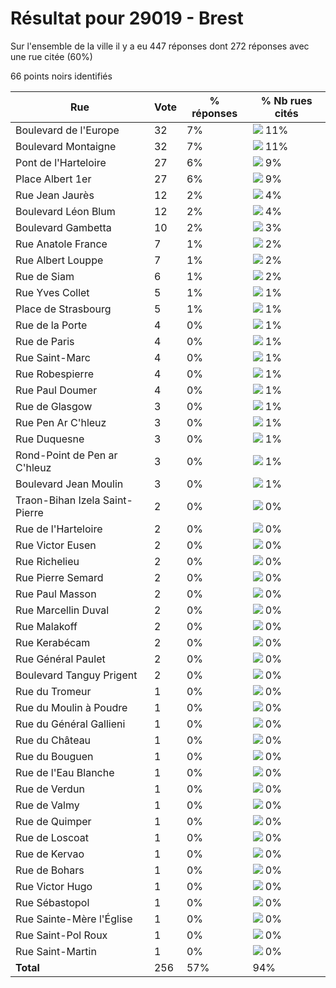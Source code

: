 # Résultat pour 29019 - Brest

Sur l'ensemble de la ville il y a eu 447 réponses dont 272 réponses avec une rue citée (60%)

66 points noirs identifiés

| Rue | Vote | % réponses | % Nb rues cités|
|-----|------|------------|----------------|
| Boulevard de l'Europe | 32 | 7% | <img src="../../img/bar_11.gif" />&nbsp;11%|
| Boulevard Montaigne | 32 | 7% | <img src="../../img/bar_11.gif" />&nbsp;11%|
| Pont de l'Harteloire | 27 | 6% | <img src="../../img/bar_9.gif" />&nbsp;9%|
| Place Albert 1er | 27 | 6% | <img src="../../img/bar_9.gif" />&nbsp;9%|
| Rue Jean Jaurès | 12 | 2% | <img src="../../img/bar_4.gif" />&nbsp;4%|
| Boulevard Léon Blum | 12 | 2% | <img src="../../img/bar_4.gif" />&nbsp;4%|
| Boulevard Gambetta | 10 | 2% | <img src="../../img/bar_3.gif" />&nbsp;3%|
| Rue Anatole France | 7 | 1% | <img src="../../img/bar_2.gif" />&nbsp;2%|
| Rue Albert Louppe | 7 | 1% | <img src="../../img/bar_2.gif" />&nbsp;2%|
| Rue de Siam | 6 | 1% | <img src="../../img/bar_2.gif" />&nbsp;2%|
| Rue Yves Collet | 5 | 1% | <img src="../../img/bar_1.gif" />&nbsp;1%|
| Place de Strasbourg | 5 | 1% | <img src="../../img/bar_1.gif" />&nbsp;1%|
| Rue de la Porte | 4 | 0% | <img src="../../img/bar_1.gif" />&nbsp;1%|
| Rue de Paris | 4 | 0% | <img src="../../img/bar_1.gif" />&nbsp;1%|
| Rue Saint-Marc | 4 | 0% | <img src="../../img/bar_1.gif" />&nbsp;1%|
| Rue Robespierre | 4 | 0% | <img src="../../img/bar_1.gif" />&nbsp;1%|
| Rue Paul Doumer | 4 | 0% | <img src="../../img/bar_1.gif" />&nbsp;1%|
| Rue de Glasgow | 3 | 0% | <img src="../../img/bar_1.gif" />&nbsp;1%|
| Rue Pen Ar C'hleuz | 3 | 0% | <img src="../../img/bar_1.gif" />&nbsp;1%|
| Rue Duquesne | 3 | 0% | <img src="../../img/bar_1.gif" />&nbsp;1%|
| Rond-Point de Pen ar C'hleuz | 3 | 0% | <img src="../../img/bar_1.gif" />&nbsp;1%|
| Boulevard Jean Moulin | 3 | 0% | <img src="../../img/bar_1.gif" />&nbsp;1%|
| Traon-Bihan Izela Saint-Pierre | 2 | 0% | <img src="../../img/bar_0.gif" />&nbsp;0%|
| Rue de l'Harteloire | 2 | 0% | <img src="../../img/bar_0.gif" />&nbsp;0%|
| Rue Victor Eusen | 2 | 0% | <img src="../../img/bar_0.gif" />&nbsp;0%|
| Rue Richelieu | 2 | 0% | <img src="../../img/bar_0.gif" />&nbsp;0%|
| Rue Pierre Semard | 2 | 0% | <img src="../../img/bar_0.gif" />&nbsp;0%|
| Rue Paul Masson | 2 | 0% | <img src="../../img/bar_0.gif" />&nbsp;0%|
| Rue Marcellin Duval | 2 | 0% | <img src="../../img/bar_0.gif" />&nbsp;0%|
| Rue Malakoff | 2 | 0% | <img src="../../img/bar_0.gif" />&nbsp;0%|
| Rue Kerabécam | 2 | 0% | <img src="../../img/bar_0.gif" />&nbsp;0%|
| Rue Général Paulet | 2 | 0% | <img src="../../img/bar_0.gif" />&nbsp;0%|
| Boulevard Tanguy Prigent | 2 | 0% | <img src="../../img/bar_0.gif" />&nbsp;0%|
| Rue du Tromeur | 1 | 0% | <img src="../../img/bar_0.gif" />&nbsp;0%|
| Rue du Moulin à Poudre | 1 | 0% | <img src="../../img/bar_0.gif" />&nbsp;0%|
| Rue du Général Gallieni | 1 | 0% | <img src="../../img/bar_0.gif" />&nbsp;0%|
| Rue du Château | 1 | 0% | <img src="../../img/bar_0.gif" />&nbsp;0%|
| Rue du Bouguen | 1 | 0% | <img src="../../img/bar_0.gif" />&nbsp;0%|
| Rue de l'Eau Blanche | 1 | 0% | <img src="../../img/bar_0.gif" />&nbsp;0%|
| Rue de Verdun | 1 | 0% | <img src="../../img/bar_0.gif" />&nbsp;0%|
| Rue de Valmy | 1 | 0% | <img src="../../img/bar_0.gif" />&nbsp;0%|
| Rue de Quimper | 1 | 0% | <img src="../../img/bar_0.gif" />&nbsp;0%|
| Rue de Loscoat | 1 | 0% | <img src="../../img/bar_0.gif" />&nbsp;0%|
| Rue de Kervao | 1 | 0% | <img src="../../img/bar_0.gif" />&nbsp;0%|
| Rue de Bohars | 1 | 0% | <img src="../../img/bar_0.gif" />&nbsp;0%|
| Rue Victor Hugo | 1 | 0% | <img src="../../img/bar_0.gif" />&nbsp;0%|
| Rue Sébastopol | 1 | 0% | <img src="../../img/bar_0.gif" />&nbsp;0%|
| Rue Sainte-Mère l'Église | 1 | 0% | <img src="../../img/bar_0.gif" />&nbsp;0%|
| Rue Saint-Pol Roux | 1 | 0% | <img src="../../img/bar_0.gif" />&nbsp;0%|
| Rue Saint-Martin | 1 | 0% | <img src="../../img/bar_0.gif" />&nbsp;0%|
| **Total** | 256 | 57% | 94%|
